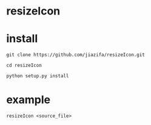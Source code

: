 # resizeIcon

# install 

```
git clone https://github.com/jiazifa/resizeIcon.git

cd resizeIcon

python setup.py install
```

# example

` resizeIcon <source_file> `